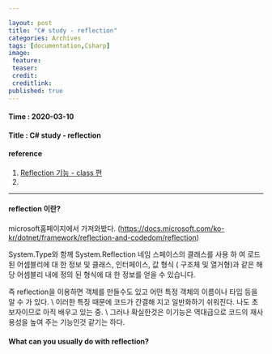 ```yaml
---

layout: post
title: "C# study - reflection"
categories: Archives
tags: [documentation,Csharp]
image:
 feature:
 teaser:
 credit:
 creditlink:
published: true
---
```


#### Time : 2020-03-10
#### Title : C# study - reflection

#### reference

1. [Reflection 기능 - class 편](https://nowonbun.tistory.com/488) 
2. []()

***
#### reflection 이란?
microsoft홈페이지에서 가져와봤다. (https://docs.microsoft.com/ko-kr/dotnet/framework/reflection-and-codedom/reflection)

System.Type와 함께 System.Reflection 네임 스페이스의 클래스를 사용 하 여 로드 된 어셈블리에 대 한 정보 및 클래스, 인터페이스, 값 형식 ( 구조체 및 열거형)과 같은 해당 어셈블리 내에 정의 된 형식에 대 한 정보를 얻을 수 있습니다.

즉 reflection을 이용하면 객체를 만들수도 있고 어떤 특정 객체의 이름이나 타입 등을 알 수 가 있다. \\
이러한 특징 때문에 코드가 간결해 지고 일반화하기 쉬워진다. 나도 초보자이므로 아직 배우고 있는 중. \\
그러나 확실한것은 이기능은 역대급으로 코드의 재사용성을 높여 주는 기능인것 같기는 하다.

#### What can you usually do with reflection?





